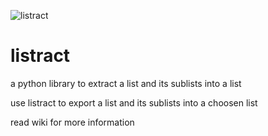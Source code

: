 ![listract](https://user-images.githubusercontent.com/76659587/166190626-53578e79-83bc-40f6-8754-08c6c1d956f3.png)

# listract
a python library to extract a list and its sublists into a list

use listract to export a list and its sublists into a choosen list 

read wiki for more information




